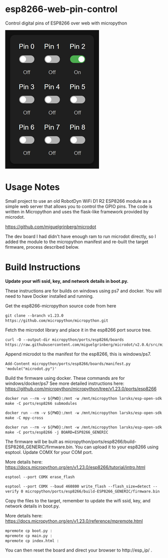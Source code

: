 # esp8266-web-pin-control
Control digital pins of ESP8266 over web with micropython

![ESP8266 Web Pin Control](pin_control.png)

# Usage Notes
Small project to use an old RobotDyn WiFi D1 R2 ESP8266 module as a simple web server that allows you to control the GPIO pins. The code is written in Micropython and uses the flask-like framework provided by microdot.

https://github.com/miguelgrinberg/microdot

The dev board I had didn't have enough ram to run microdot directly, so I added the module to the micropython manifest and re-built the target firmware, process described below.

# Build Instructions

**Update your wifi ssid, key, and network details in boot.py.**

These instructions are for builds on windows using ps7 and docker. You will need to have Docker installed and running.

Get the esp8266-micropython source code from here

```
git clone --branch v1.23.0 https://github.com/micropython/micropython.git
```

Fetch the microdot library and place it in the esp8266 port source tree.

```
curl -O --output-dir micropython/ports/esp8266/boards https://raw.githubusercontent.com/miguelgrinberg/microdot/v2.0.6/src/microdot/microdot.py
```

Append microdot to the manifest for the esp8266, this is windows/ps7.

```
Add-Content micropython/ports/esp8266/boards/manifest.py 'module("microdot.py")'
```

Build the firmware using docker.  These commands are for windows/docker/ps7  See more detailed instructions here:
https://github.com/micropython/micropython/tree/v1.23.0/ports/esp8266

```
docker run --rm -v ${PWD}:/mnt -w /mnt/micropython larsks/esp-open-sdk make -C ports/esp8266 submodules
```
```
docker run --rm -v ${PWD}:/mnt -w /mnt/micropython larsks/esp-open-sdk make -C mpy-cross
```
```
docker run --rm -v ${PWD}:/mnt -w /mnt/micropython larsks/esp-open-sdk make -C ports/esp8266 -j BOARD=ESP8266_GENERIC
```

The firmware will be built as micropython/ports/esp8266/build-ESP8266_GENERIC/firmware.bin.  You can upload it to your esp8266 using esptool.  Update COMX for your COM port.

More details here: https://docs.micropython.org/en/v1.23.0/esp8266/tutorial/intro.html

```
esptool --port COMX erase_flash
```

```
esptool --port COMX --baud 460800 write_flash --flash_size=detect --verify 0 micropython/ports/esp8266/build-ESP8266_GENERIC/firmware.bin
```

Copy the files to the target, remember to update the wifi ssid, key, and network details in boot.py.

More details here: https://docs.micropython.org/en/v1.23.0/reference/mpremote.html

```
mpremote cp boot.py :
mpremote cp main.py :
mpremote cp index.html :
```

You can then reset the board and direct your browser to http://esp_ip/ .